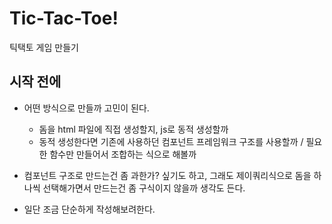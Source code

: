 # Tic-Tac-Toe! 

틱택토 게임 만들기

## 시작 전에

- 어떤 방식으로 만들까 고민이 된다. 
  - 돔을 html 파일에 직접 생성할지, js로 동적 생성할까 
  - 동적 생성한다면 기존에 사용하던 컴포넌트 프레임워크 구조를 사용할까 / 필요한 함수만 만들어서 조합하는 식으로 해볼까 

- 컴포넌트 구조로 만드는건 좀 과한가? 싶기도 하고, 그래도 제이쿼리식으로 돔을 하나씩 선택해가면서 만드는건 좀 구식이지 않을까 생각도 든다. 

- 일단  조금 단순하게 작성해보려한다.

